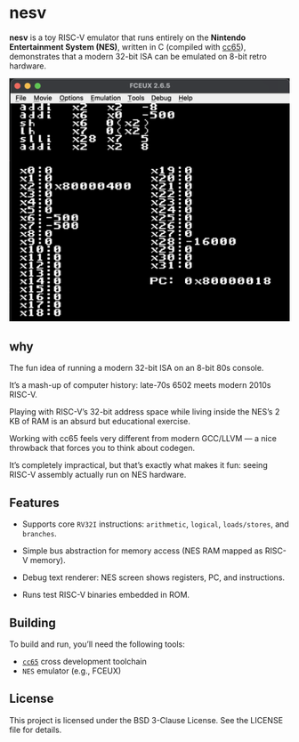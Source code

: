 # nesv
**nesv** is a toy RISC-V emulator that runs entirely on the **Nintendo Entertainment System (NES)**, written in C (compiled with [cc65](https://cc65.github.io/)), demonstrates that a modern 32-bit ISA can be emulated on 8-bit retro hardware.

<img src="assets/nesv.png" alt="image" width="700" height="auto">

## why
The fun idea of running a modern 32-bit ISA on an 8-bit 80s console.

It’s a mash-up of computer history: late-70s 6502 meets modern 2010s RISC-V.

Playing with RISC-V’s 32-bit address space while living inside the NES’s 2 KB of RAM is an absurd but educational exercise.

Working with cc65 feels very different from modern GCC/LLVM — a nice throwback that forces you to think about codegen.

It’s completely impractical, but that’s exactly what makes it fun: seeing RISC-V assembly actually run on NES hardware.

## Features
- Supports core `RV32I` instructions: `arithmetic`, `logical`, `loads/stores`, and `branches`.

- Simple bus abstraction for memory access (NES RAM mapped as RISC-V memory).

- Debug text renderer: NES screen shows registers, PC, and instructions.

- Runs test RISC-V binaries embedded in ROM.

## Building
To build and run, you’ll need the following tools:

- [`cc65`](https://cc65.github.io/) cross development toolchain
- `NES` emulator (e.g., FCEUX)

## License
This project is licensed under the BSD 3-Clause License. See the LICENSE file for details.
